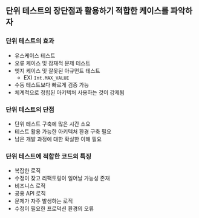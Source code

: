 ## 단위 테스트의 장단점과 활용하기 적합한 케이스를 파악하자
### 단위 테스트의 효과
- 유스케이스 테스트
- 오류 케이스 및 잠재적 문제 테스트
- 엣지 케이스 및 잘못된 아규먼트 테스트
  - EX) `Int.MAX_VALUE`
- 수동 테스트보다 빠르게 검증 가능
- 체계적으로 정립된 아키텍처 사용하는 것이 강제됨
### 단위 테스트의 단점
- 단위 테스트 구축에 많은 시간 소요
- 테스트 활용 가능한 아키텍처 환경 구축 필요
- 남은 개발 과정에 대한 확실한 이해 필요
### 단위 테스트에 적합한 코드의 특징
- 복잡한 로직
- 수정이 잦고 리팩토링이 일어날 가능성 존재
- 비즈니스 로직
- 공용 API 로직
- 문제가 자주 발생하는 로직
- 수정이 필요한 프로덕션 환경의 오류
